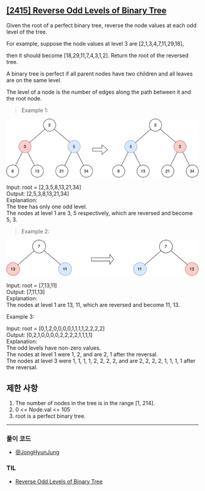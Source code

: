 ## [[2415] Reverse Odd Levels of Binary Tree](https://leetcode.com/problems/reverse-odd-levels-of-binary-tree/)

Given the root of a perfect binary tree, reverse the node values at each odd level of the tree.

For example, suppose the node values at level 3 are [2,1,3,4,7,11,29,18], 

then it should become [18,29,11,7,4,3,1,2]. Return the root of the reversed tree.

A binary tree is perfect if all parent nodes have two children and all leaves are on the same level.

The level of a node is the number of edges along the path between it and the root node.

> Example 1:

![alt text](image-2.png)

Input: root = [2,3,5,8,13,21,34] <br>
Output: [2,5,3,8,13,21,34] <br>
Explanation: <br>
The tree has only one odd level. <br>
The nodes at level 1 are 3, 5 respectively, which are reversed and become 5, 3. <br>

> Example 2:

![alt text](image.png)

Input: root = [7,13,11] <br>
Output: [7,11,13] <br>
Explanation:  <br>
The nodes at level 1 are 13, 11, which are reversed and become 11, 13. <br>

Example 3:

Input: root = [0,1,2,0,0,0,0,1,1,1,1,2,2,2,2] <br>
Output: [0,2,1,0,0,0,0,2,2,2,2,1,1,1,1] <br>
Explanation:  <br>
The odd levels have non-zero values. <br>
The nodes at level 1 were 1, 2, and are 2, 1 after the reversal. <br>
The nodes at level 3 were 1, 1, 1, 1, 2, 2, 2, 2, and are 2, 2, 2, 2, 1, 1, 1, 1 after the reversal. <br>

## 제한 사항

1. The number of nodes in the tree is in the range [1, 214].
2. 0 <= Node.val <= 105
3. root is a perfect binary tree.

***

### 풀이 코드

- [@JongHyunJung](https://github.com/viaunixue/algorithm-study/blob/main/leetcode/medium/2415/jjh.py)

### TIL

* [Reverse Odd Levels of Binary Tree](https://almond0115.tistory.com/entry/LeetCode-2415-Reverse-Odd-Levels-of-Binary-Tree)